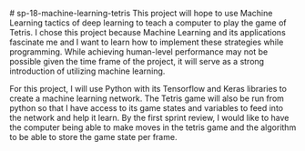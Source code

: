 #   s p - 1 8 - m a c h i n e - l e a r n i n g - t e t r i s  
 
This project will hope to use Machine Learning tactics of deep learning to teach a computer to play the game of Tetris. I chose this project because Machine Learning and its applications fascinate me and I want to learn how to implement these strategies while programming. While achieving human-level performance may not be possible given the time frame of the project, it will serve as a strong introduction of utilizing machine learning.

For this project, I will use Python with its Tensorflow and Keras libraries to create a machine learning network. The Tetris game will also be run from python so that I have access to its game states and variables to feed into the network and help it learn. By the first sprint review, I would like to have the computer being able to make moves in the tetris game and the algorithm to be able to store the game state per frame.
